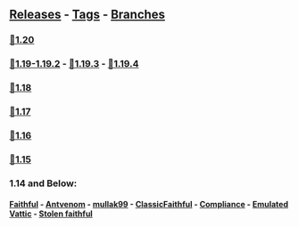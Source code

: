 ## [Releases](https://github.com/InfamousMusicify/FamousBros-Faithful-Venom/releases/) - [Tags](https://github.com/InfamousMusicify/FamousBros-Faithful-Venom/tags/) - [Branches](https://github.com/InfamousMusicify/FamousBros-Faithful-Venom/branches)  


### [🔗1.20](https://github.com/InfamousMusicify/FamousBros-Faithful-Venom/releases/download/1.20-r3/FB-FV_x32_1.20-r3.zip)
### [🔗1.19-1.19.2](https://github.com/InfamousMusicify/FamousBros-Faithful-Venom/releases/download/1.19.2-r1/FB-FV_x32_1.19.2-r3.zip) - [🔗1.19.3](https://github.com/InfamousMusicify/FamousBros-Faithful-Venom/releases/download/1.19.3-r6/FB-FV_x32_1.19.3-r6.zip) - [🔗1.19.4](https://github.com/InfamousMusicify/FamousBros-Faithful-Venom/releases/download/1.19.4-r5/FB-FV_x32_1.19.4-r5.zip)

### [🔗1.18](https://github.com/InfamousMusicify/FamousBros-Faithful-Venom/releases/download/1.18_R-2/FB-FV_x32_1.18_R2.zip)

### [🔗1.17](https://github.com/InfamousMusicify/FamousBros-Faithful-Venom/releases/download/1.17_R-6/FB-FV_x32_1.17_R-6.zip)

### [🔗1.16](https://github.com/InfamousMusicify/FamousBros-Faithful-Venom/releases/download/1.16/FB-FV.x32.1.16.R-1.zip)

### [🔗1.15](https://github.com/InfamousMusicify/FamousBros-Faithful-Venom/releases/download/1.15/FB-FV.x32.1.15.2.V1.6.3.zip)

### 1.14 and Below:
#### [Faithful](https://faithfulpack.net) - [Antvenom](https://antvenom.com/files) - [mullak99](https://www.curseforge.com/minecraft/texture-packs/mullak99s-faithful-32x) - [ClassicFaithful](https://github.com/classicfaithful) - [Compliance](https://compliancepack.net/) - [Emulated Vattic](https://github.com/emulatedvattic) - [Stolen faithful](https://faithful.team)
